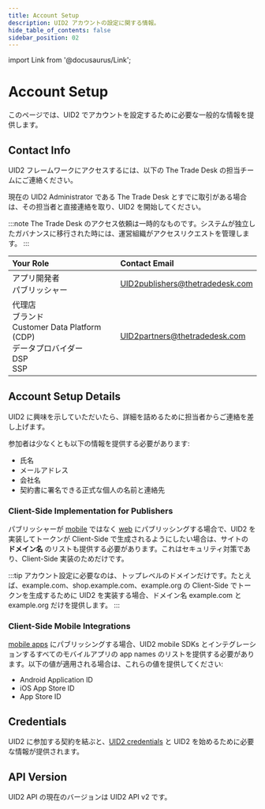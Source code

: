 ```yaml
---
title: Account Setup
description: UID2 アカウントの設定に関する情報。
hide_table_of_contents: false
sidebar_position: 02
---
```


import Link from '@docusaurus/Link';

# Account Setup

このページでは、UID2 でアカウントを設定するために必要な一般的な情報を提供します。

<!-- It includes:

* [Contact Info](#contact-info)
* [Account Setup](#account-setup-details)
* [Credentials](#credentials)
* [API Version](#api-version)
 -->
## Contact Info

UID2 フレームワークにアクセスするには、以下の The Trade Desk の担当チームにご連絡ください。

現在の UID2 Administrator である The Trade Desk とすでに取引がある場合は、その担当者と直接連絡を取り、UID2 を開始してください。

:::note
The Trade Desk のアクセス依頼は一時的なものです。システムが独立したガバナンスに移行された時には、運営組織がアクセスリクエストを管理します。
:::

| Your Role | Contact Email |
| :--- | :--- |
| アプリ開発者<br/>パブリッシャー                                  | UID2publishers@thetradedesk.com |
| 代理店<br/>ブランド<br/>Customer Data Platform (CDP)<br/>データプロバイダー<br/>DSP<br/>SSP | UID2partners@thetradedesk.com   |

## Account Setup Details

UID2 に興味を示していただいたら、詳細を詰めるために担当者からご連絡を差し上げます。

参加者は少なくとも以下の情報を提供する必要があります:
* 氏名
* メールアドレス
* 会社名
* 契約書に署名できる正式な個人の名前と連絡先

### Client-Side Implementation for Publishers

パブリッシャーが [mobile](../overviews/overview-publishers.md#mobile-integrations) ではなく [web](../overviews/overview-publishers.md#web-integrations) にパブリッシングする場合で、UID2 を実装してトークンが Client-Side で生成されるようにしたい場合は、サイトの **ドメイン名** のリストも提供する必要があります。これはセキュリティ対策であり、Client-Side 実装のためだけです。

:::tip
アカウント設定に必要なのは、トップレベルのドメインだけです。たとえば、example.com、shop.example.com、example.org の Client-Side でトークンを生成するために UID2 を実装する場合、ドメイン名 example.com と example.org だけを提供します。
:::

### Client-Side Mobile Integrations

[mobile apps](../overviews/overview-publishers.md#mobile-integrations) にパブリッシングする場合、UID2 mobile SDKs とインテグレーションするすべてのモバイルアプリの <Link href="../ref-info/glossary-uid#gl-app-name">app names</Link> のリストを提供する必要があります。以下の値が適用される場合は、これらの値を提供してください:

- Android Application ID
- iOS App Store ID
- App Store ID

## Credentials

UID2 に参加する契約を結ぶと、[UID2 credentials](gs-credentials.md) と UID2 を始めるために必要な情報が提供されます。

## API Version

UID2 API の現在のバージョンは UID2 API v2 です。

